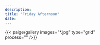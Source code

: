 ```yaml
---
description: 
title: "Friday Afternoon"
date: 
---
```



{{< paige/gallery
     images="*.jpg" 
     type="grid"  
     process=""
     />}}

